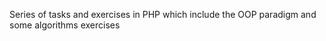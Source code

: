 Series of tasks and exercises in PHP which include the OOP paradigm and some algorithms exercises


